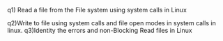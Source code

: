 q1) Read a file from the File system using system calls in Linux


q2)Write to file using system calls and file open modes in system calls in linux.
q3)Identity the errors and non-Blocking Read files in Linux

